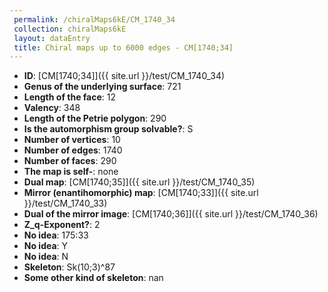 ```yaml
--- 
 permalink: /chiralMaps6kE/CM_1740_34 
 collection: chiralMaps6kE
 layout: dataEntry
 title: Chiral maps up to 6000 edges - CM[1740;34]
---
```


- **ID**: [CM[1740;34]]({{ site.url }}/test/CM_1740_34)
- **Genus of the underlying surface**: 721
- **Length of the face**: 12
- **Valency**: 348
- **Length of the Petrie polygon**: 290
- **Is the automorphism group solvable?**: S
- **Number of vertices**: 10
- **Number of edges**: 1740
- **Number of faces**: 290
- **The map is self-**: none
- **Dual map**: [CM[1740;35]]({{ site.url }}/test/CM_1740_35)
- **Mirror (enantihomorphic) map**: [CM[1740;33]]({{ site.url }}/test/CM_1740_33)
- **Dual of the mirror image**: [CM[1740;36]]({{ site.url }}/test/CM_1740_36)
- **Z_q-Exponent?**: 2
- **No idea**:  175:33
- **No idea**: Y
- **No idea**: N
- **Skeleton**: Sk(10;3)^87
- **Some other kind of skeleton**: nan
